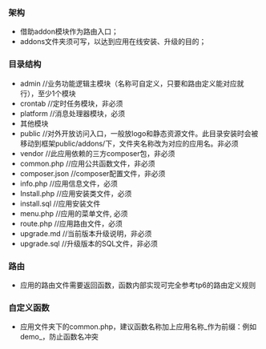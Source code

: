 ### 架构
* 借助addon模块作为路由入口；
* addons文件夹须可写，以达到应用在线安装、升级的目的；

### 目录结构
* admin       //业务功能逻辑主模块（名称可自定义，只要和路由定义能对应就行），至少1个模块
* crontab     //定时任务模块，非必须
* platform    //消息处理器模块，必须
* 其他模块
* public      //对外开放访问入口，一般放logo和静态资源文件。此目录安装时会被移动到框架public/addons/下，文件夹名称改为对应的应用名。非必须
* vendor      //此应用依赖的三方composer包，非必须
* common.php  //应用公共函数文件，非必须
* composer.json  //composer配置文件，非必须
* info.php    //应用信息文件，必须
* Install.php  //应用安装类文件，必须
* install.sql  //应用安装文件
* menu.php    //应用的菜单文件, 必须
* route.php  //应用路由文件，必须
* upgrade.md  //当前版本升级说明，非必须
* upgrade.sql  //升级版本的SQL文件，非必须


### 路由
* 应用的路由文件需要返回函数，函数内部实现可完全参考tp6的路由定义规则

### 自定义函数
* 应用文件夹下的common.php，建议函数名称加上应用名称_作为前缀：例如demo_，防止函数名冲突